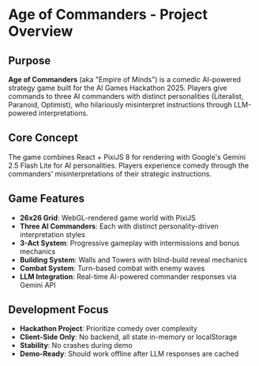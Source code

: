 # Age of Commanders - Project Overview

## Purpose

**Age of Commanders** (aka "Empire of Minds") is a comedic AI-powered strategy game built for the AI Games Hackathon 2025. Players give commands to three AI commanders with distinct personalities (Literalist, Paranoid, Optimist), who hilariously misinterpret instructions through LLM-powered interpretations.

## Core Concept

The game combines React + PixiJS 8 for rendering with Google's Gemini 2.5 Flash Lite for AI personalities. Players experience comedy through the commanders' misinterpretations of their strategic instructions.

## Game Features

- **26x26 Grid**: WebGL-rendered game world with PixiJS
- **Three AI Commanders**: Each with distinct personality-driven interpretation styles
- **3-Act System**: Progressive gameplay with intermissions and bonus mechanics
- **Building System**: Walls and Towers with blind-build reveal mechanics
- **Combat System**: Turn-based combat with enemy waves
- **LLM Integration**: Real-time AI-powered commander responses via Gemini API

## Development Focus

- **Hackathon Project**: Prioritize comedy over complexity
- **Client-Side Only**: No backend, all state in-memory or localStorage
- **Stability**: No crashes during demo
- **Demo-Ready**: Should work offline after LLM responses are cached
